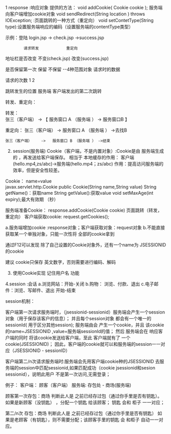 1
response :响应对象
提供的方法：
void addCookie( Cookie cookie ); 服务端向客户端增加cookie对象
void sendRedirect(String location ) throws IOException; :页面跳转的一种方式（重定向）
void setContetType(String type):设置服务端响应的编码（设置服务端的contentType类型）

示例：登陆
login.jsp  -> check.jsp  ->success.jsp

			请求转发			重定向

地址栏是否改变		不变(check.jsp)		改变(success.jsp)

是否保留第一次		保留			不保留		--4种范围对象
请求时的数据

请求的次数		1			2

跳转发生的位置		服务端			客户端发出的第二次跳转


转发、重定向：

转发：  
	张三（客户端）     ->    【 服务窗口 A （服务端 ）    ->  服务窗口B  】


重定向：
	张三（客户端） 	  -> 	服务窗口 A （服务端 ） ->去找B

	张三（客户端）    -> 	服务窗口 B （服务端 ） ->结束

2.	session(服务端)
Cookie（客户端，不是内置对象）:Cookie是由 服务端生成的 ，再发送给客户端保存。
相当于 本地缓存的作用： 客户端(hello.mp4,zs/abc)->服务端(hello.mp4；zs/abc)
作用：提高访问服务端的效率，但是安全性较差。

Cookie：	name=value   
javax.servlet.http.Cookie
public Cookie(String name,String value)
String getName()：获取name
String getValue():获取value
void setMaxAge(int expiry);最大有效期 （秒）

服务端准备Cookie：
	response.addCookie(Cookie cookie)
页面跳转（转发，重定向）
客户端获取cookie:  request.getCookies();

a.服务端增加cookie :response对象；客户端获取对象：request对象
b.不能直接获取某一个单独对象，只能一次性将 全部的cookie拿到

通过F12可以发现  除了自己设置的Cookie对象外，还有一个name为 JSESSIONID的cookie

建议 cookie只保存  英文数字，否则需要进行编码、解码

3. 使用Cookie实现  记住用户名  功能


4.session :会话
a.浏览网站：开始-关闭
b.购物：  浏览、付款、退出
c.电子邮件：浏览、写邮件、退出
	开始-结束


session机制：

客户端第一次请求服务端时，（jsessionid-sessionid）服务端会产生一个session对象（用于保存该客户的信息）； 
并且每个session对象 都会有一个唯一的 sessionId( 用于区分其他session);
服务端由会 产生一个cookie，并且 该cookie的name=JSESSIONID ,value=服务端sessionId的值；
然后 服务端会在 响应客户端的同时 将该cookie发送给客户端，至此 客户端就有了 一个cookie(JSESSIONID)；
因此，客户端的cookie就可以和服务端的session一一对应（JSESSIONID - sessionID）

客户端第二/n次请求服务端时:服务端会先用客户端cookie种的JSESSIONID  去服务端的session中匹配sessionid,如果匹配成功（cookie  jsessionid和sesion sessionid），说明此用户 不是第一次访问,无需登录；


例子：
客户端：		    顾客（客户端）
服务端: 存包处   -  商场(服务端)

顾客第一次存包：商场 判断此人是 之前已经存过包（通过你手里是否有钥匙）。
 如果是新顾客（没钥匙） ，分配一个钥匙 给该顾客； 钥匙 会和 柜子 一一对应；

 第二/n次 存包：商场 判断此人是 之前已经存过包（通过你手里是否有钥匙）
 如果是老顾客（有钥匙），则不需要分配；该顾客手里的钥匙 会 和柜子 自动一一对应。
 















